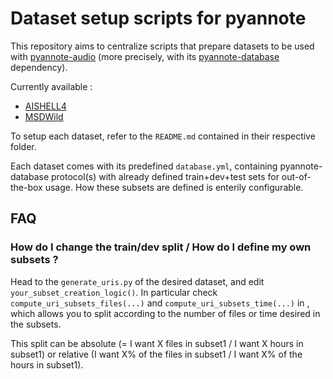 # Dataset setup scripts for pyannote

This repository aims to centralize scripts that prepare datasets to be used with [pyannote-audio](https://github.com/pyannote/pyannote-audio) (more precisely, with its [pyannote-database](https://github.com/pyannote/pyannote-database) dependency).

Currently available : 
- [AISHELL4](aishell4)
- [MSDWild](msdwild)

To setup each dataset, refer to the `README.md` contained in their respective folder.

Each dataset comes with its predefined `database.yml`, containing pyannote-database protocol(s) with already defined train+dev+test sets for out-of-the-box usage.
How these subsets are defined is enterily configurable.

## FAQ
### How do I change the train/dev split / How do I define my own subsets ?

Head to the `generate_uris.py` of the desired dataset, and edit `your_subset_creation_logic()`.
In particular check `compute_uri_subsets_files(...)` and `compute_uri_subsets_time(...)` in [](scripts/uri.py), which allows you to split according to the number of files or time desired in the subsets. 

This split can be absolute (= I want X files in subset1 / I want X hours in subset1) or relative (I want X% of the files in subset1 / I want X% of the hours in subset1).